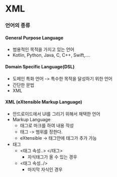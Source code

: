 # XML

### 언어의 종류

#### General Purpose Language
- 범용적인 목적을 가지고 있는 언어
- Kotlin, Python, Java, C, C++, Swift,....

#### Domain Specific Language(DSL)
- 도메인 특화 언어 -> 특수한 목적을 달성하기 위한 언어
- 간단한 문법
- XML

#### XML (eXtensible Markup Language)
- 안드로이드에서 UI를 그리기 위해서 채택한 언어
- Markup Language
	- 태그로 마크를 하여 내용 작성
	- 태그 -> 범위를 정한다.
	- eXtensible -> 태그안에 태그가 추가 가능
- 태그
	- <태그 속성..> </태그>
		- 자식태그가 올 수 있는 경우
	- <태그 속성../>
		- 마지막 자식인 경우
